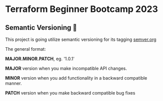 # Terraform Beginner Bootcamp 2023

## Semantic Versioning :mage:

This project is going utilize semantic versioning for its tagging
[semver.org](https://semver.org/)


The general format:

**MAJOR.MINOR.PATCH**, eg. '1.0.1'


**MAJOR** version when you make incompatible API changes.

**MINOR** version when you add functionality in a backward compatible manner.

**PATCH** version when you make backward compatible bug fixes